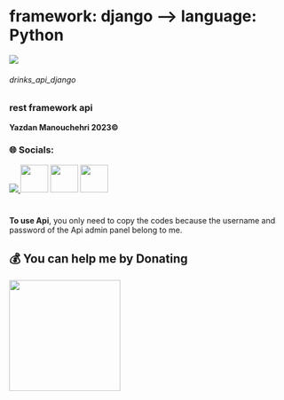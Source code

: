 # framework: django --> language: Python
 <img src="https://skillicons.dev/icons?i=python,django&theme=light" />
 
###### drinks_api_django

### rest framework api
**Yazdan Manouchehri 2023©**

 
### 🌐 Socials:
<a href="https://instagram.com/yazdan.dev/">
    <img src="https://skillicons.dev/icons?i=instagram&theme=dark" />
  </a>
  <a href="https://t.me/mobile_developer_yazdan" target="_blank" rel="noreferrer"><img src="https://www.freepnglogos.com/uploads/telegram-logo-4.png" height="50"  /></a>
  <a href="https://www.buymeacoffee.com/yazdandev" target="_blank" rel="noreferrer"><img src="https://cdn.dribbble.com/users/3349322/avatars/normal/ef2dbd3c4c50e2b4f7c916f1e763e5b6.jpg?1605768164" height="50"  /></a>
  <a href="https://www.linkedin.com/in/yazdan-manouchehri-406b47237/" target="_blank" rel="noreferrer"><img src="https://cdn.icon-icons.com/icons2/555/PNG/512/linkedin_icon-icons.com_53609.png" height=50  ></a>
   

#
**To use Api**, you only need to copy the codes because the username and password of the Api admin panel belong to me.

  ## 💰 You can help me by Donating
<a href="https://www.buymeacoffee.com/yazdandev"><img src="https://cdn.buymeacoffee.com/buttons/v2/default-yellow.png" width="200" /></a>


